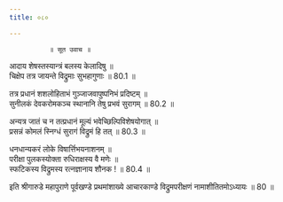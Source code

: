 ```yaml
---
title: ०८०

---
```

              ॥ सूत उवाच ॥  
आदाय शेषस्तस्यान्त्रं बलस्य केलादिषु ॥  
चिक्षेप तत्र जायन्ते विद्रुमाः सुभहागुणाः ॥ 80.1 ॥  
  
तत्र प्रधानं शशलोहिताभं गुञ्जाजवापुष्पनिभं प्रदिष्टम् ॥  
सुनीलकं देवकरोमकञ्च स्थानानि तेषु प्रभवं सुरागम् ॥ 80.2 ॥  
  
अन्यत्र जातं च न तत्प्रधानं मूल्यं भवेच्छिल्पिविशेषयोगात् ॥  
प्रसन्नं कोमलं स्निग्धं सुरागं विद्रुमं हि तत् ॥ 80.3 ॥  
  
धनधान्यकरं लोके विषार्त्तिभयनाशनम् ॥  
परीक्षा पुलकस्योक्ता रुधिराक्षस्य वै मणेः ॥  
स्फटिकस्य विद्रुमस्य रत्नज्ञानाय शौनक ! ॥ 80.4 ॥  
  
इति श्रीगारुडे महापुराणे पूर्वखण्डे प्रथमांशाख्ये आचारकाण्डे विद्रुमपरीक्षणं नामाशीतितमोऽध्यायः ॥ 80 ॥